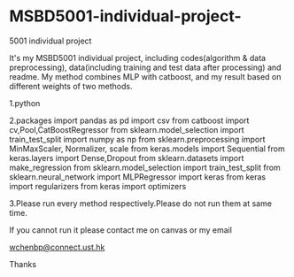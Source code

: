 # MSBD5001-individual-project-
5001 individual project 

It's my MSBD5001 individual project, including codes(algorithm & data preprocessing), data(including training and test data after processing) and readme. My method combines MLP with catboost, and my result based on different weights of two methods. 

1.python

2.packages
import pandas as pd
import csv
from catboost import cv,Pool,CatBoostRegressor
from sklearn.model_selection import train_test_split
import numpy as np
from sklearn.preprocessing import MinMaxScaler, Normalizer, scale
from keras.models import Sequential
from keras.layers import Dense,Dropout
from sklearn.datasets import make_regression
from sklearn.model_selection import train_test_split
from sklearn.neural_network import MLPRegressor
import keras
from keras import regularizers
from keras import optimizers

3.Please run every method respectively.Please do not run them at same time.
  
If you cannot run it please contact me on canvas or my email 

wchenbp@connect.ust.hk

Thanks
